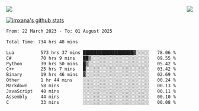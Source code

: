 <p>
  <a href="https://count.getloli.com/"><img src="https://count.getloli.com/get/@xana.readme?theme=moebooru-h"></a>
  <img src="https://weather-icon.journeyad.repl.co/@hangzhou?v=1" align="right">
</p>


<a href="https://github.com/imxana"><img align="center" src="https://github-readme-stats.vercel.app/api?username=imxana&show_icons=true&include_all_commits=true&hide_border=tru&custom_title=imxana%27s%20Github%20Stats" alt="imxana's github stats" /></a> 

<!--START_SECTION:waka-->

```txt
From: 22 March 2023 - To: 01 August 2025

Total Time: 734 hrs 48 mins

Lua          573 hrs 37 mins ███████████████████▓░░░░░   78.06 %
C#           70 hrs 9 mins   ██▒░░░░░░░░░░░░░░░░░░░░░░   09.55 %
Python       39 hrs 50 mins  █▒░░░░░░░░░░░░░░░░░░░░░░░   05.42 %
C++          25 hrs 7 mins   █░░░░░░░░░░░░░░░░░░░░░░░░   03.42 %
Binary       19 hrs 46 mins  ▓░░░░░░░░░░░░░░░░░░░░░░░░   02.69 %
Other        1 hr 44 mins    ░░░░░░░░░░░░░░░░░░░░░░░░░   00.24 %
Markdown     58 mins         ░░░░░░░░░░░░░░░░░░░░░░░░░   00.13 %
JavaScript   48 mins         ░░░░░░░░░░░░░░░░░░░░░░░░░   00.11 %
Assembly     44 mins         ░░░░░░░░░░░░░░░░░░░░░░░░░   00.10 %
C            33 mins         ░░░░░░░░░░░░░░░░░░░░░░░░░   00.08 %
```

<!--END_SECTION:waka-->
